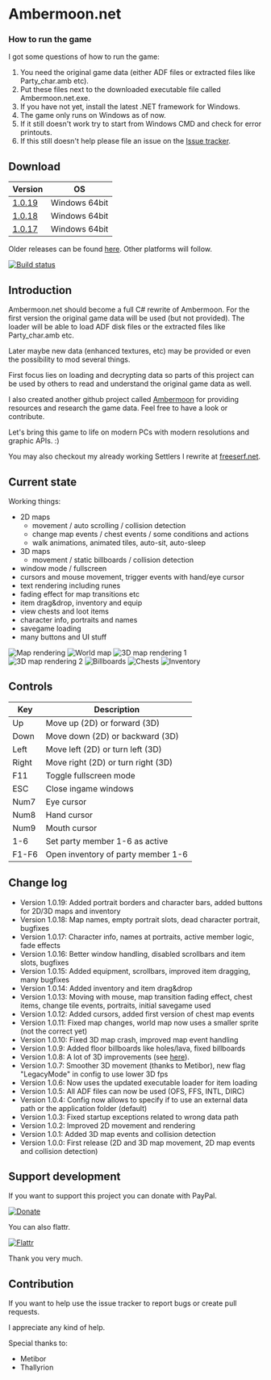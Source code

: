 # Ambermoon.net

### How to run the game

I got some questions of how to run the game:
1. You need the original game data (either ADF files or extracted files like Party_char.amb etc).
2. Put these files next to the downloaded executable file called Ambermoon.net.exe.
3. If you have not yet, install the latest .NET framework for Windows.
4. The game only runs on Windows as of now.
5. If it still doesn't work try to start from Windows CMD and check for error printouts.
6. If this still doesn't help please file an issue on the [Issue tracker](https://github.com/Pyrdacor/Ambermoon.net/issues).

## Download

Version | OS
--- | ---
[1.0.19](https://github.com/Pyrdacor/Ambermoon.net/releases/download/v1.0.19/Ambermoon.net-Windows.zip) | Windows 64bit
[1.0.18](https://github.com/Pyrdacor/Ambermoon.net/releases/download/v1.0.18/Ambermoon.net-Windows.zip) | Windows 64bit
[1.0.17](https://github.com/Pyrdacor/Ambermoon.net/releases/download/v1.0.17/Ambermoon.net-Windows.zip) | Windows 64bit

Older releases can be found [here](https://github.com/Pyrdacor/Ambermoon.net/releases). Other platforms will follow.

[![Build status](https://ci.appveyor.com/api/projects/status/cr6temgl1vknho6t?svg=true)](https://ci.appveyor.com/project/Pyrdacor/ambermoon-net)


## Introduction

Ambermoon.net should become a full C# rewrite of Ambermoon. For the first version the original game data will be used (but not provided). The loader will be able to load ADF disk files or the extracted files like Party_char.amb etc.

Later maybe new data (enhanced textures, etc) may be provided or even the possibility to mod several things.

First focus lies on loading and decrypting data so parts of this project can be used by others to read and understand the original game data as well.

I also created another github project called [Ambermoon](https://github.com/Pyrdacor/Ambermoon) for providing resources and research the game data. Feel free to have a look or contribute.

Let's bring this game to life on modern PCs with modern resolutions and graphic APIs. :)

You may also checkout my already working Settlers I rewrite at [freeserf.net](https://github.com/Pyrdacor/freeserf.net).


## Current state

Working things:
- 2D maps
	- movement / auto scrolling / collision detection
	- change map events / chest events / some conditions and actions
	- walk animations, animated tiles, auto-sit, auto-sleep
- 3D maps
	- movement / static billboards / collision detection
- window mode / fullscreen
- cursors and mouse movement, trigger events with hand/eye cursor
- text rendering including runes
- fading effect for map transitions etc
- item drag&drop, inventory and equip
- view chests and loot items
- character info, portraits and names
- savegame loading
- many buttons and UI stuff

![Map rendering](https://github.com/Pyrdacor/Ambermoon.net/raw/master/Screenshots/MapRendering1.png "Map rendering")
![World map](https://github.com/Pyrdacor/Ambermoon.net/raw/master/Screenshots/MapRendering2.png "World map")
![3D map rendering 1](https://github.com/Pyrdacor/Ambermoon.net/raw/master/Screenshots/Map3D1.png "3D map rendering 1")
![3D map rendering 2](https://github.com/Pyrdacor/Ambermoon.net/raw/master/Screenshots/Map3D2.png "3D map rendering 2")
![Billboards](https://github.com/Pyrdacor/Ambermoon.net/raw/master/Screenshots/Billboards1.png "Billboards")
![Chests](https://github.com/Pyrdacor/Ambermoon.net/raw/master/Screenshots/Chests.png "Chests")
![Inventory](https://github.com/Pyrdacor/Ambermoon.net/raw/master/Screenshots/Inventory.png "Inventory")


## Controls

Key | Description
--- | ---
Up | Move up (2D) or forward (3D)
Down | Move down (2D) or backward (3D)
Left | Move left (2D) or turn left (3D)
Right | Move right (2D) or turn right (3D)
F11 | Toggle fullscreen mode
ESC | Close ingame windows
Num7 | Eye cursor
Num8 | Hand cursor
Num9 | Mouth cursor
1-6 | Set party member 1-6 as active
F1-F6 | Open inventory of party member 1-6


## Change log

- Version 1.0.19: Added portrait borders and character bars, added buttons for 2D/3D maps and inventory
- Version 1.0.18: Map names, empty portrait slots, dead character portrait, bugfixes
- Version 1.0.17: Character info, names at portraits, active member logic, fade effects
- Version 1.0.16: Better window handling, disabled scrollbars and item slots, bugfixes
- Version 1.0.15: Added equipment, scrollbars, improved item dragging, many bugfixes
- Version 1.0.14: Added inventory and item drag&drop
- Version 1.0.13: Moving with mouse, map transition fading effect, chest items, change tile events, portraits, initial savegame used
- Version 1.0.12: Added cursors, added first version of chest map events
- Version 1.0.11: Fixed map changes, world map now uses a smaller sprite (not the correct yet)
- Version 1.0.10: Fixed 3D map crash, improved map event handling
- Version 1.0.9: Added floor billboards like holes/lava, fixed billboards
- Version 1.0.8: A lot of 3D improvements (see [here](https://github.com/Pyrdacor/Ambermoon.net/releases/tag/v1.0.8)).
- Version 1.0.7: Smoother 3D movement (thanks to Metibor), new flag "LegacyMode" in config to use lower 3D fps
- Version 1.0.6: Now uses the updated executable loader for item loading
- Version 1.0.5: All ADF files can now be used (OFS, FFS, INTL, DIRC)
- Version 1.0.4: Config now allows to specify if to use an external data path or the application folder (default)
- Version 1.0.3: Fixed startup exceptions related to wrong data path
- Version 1.0.2: Improved 2D movement and rendering
- Version 1.0.1: Added 3D map events and collision detection
- Version 1.0.0: First release (2D and 3D map movement, 2D map events and collision detection)


## Support development

If you want to support this project you can donate with PayPal.

[![Donate](https://img.shields.io/badge/Donate-PayPal-green.svg)](https://www.paypal.com/cgi-bin/webscr?cmd=_s-xclick&hosted_button_id=76DV5MK5GNEMS&source=url)

You can also flattr.

[![Flattr](http://api.flattr.com/button/flattr-badge-large.png)](https://flattr.com/submit/auto?user_id=Pyrdacor&url=https://github.com/Pyrdacor/Ambermoon.net&title=Ambermoon.net&language=C#&tags=github&category=software)

Thank you very much.


## Contribution

If you want to help use the issue tracker to report bugs or create pull requests.

I appreciate any kind of help.

Special thanks to:
- Metibor
- Thallyrion
